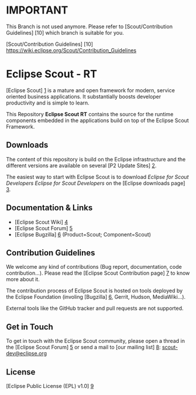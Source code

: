IMPORTANT
=========

This Branch is not used anymore. Please refer to [Scout/Contribution Guidelines] [10] which branch is suitable for you.

[Scout/Contribution Guidelines] [10] https://wiki.eclipse.org/Scout/Contribution_Guidelines

Eclipse Scout - RT
==================

[Eclipse Scout] [1] is a mature and open framework for modern, service oriented business applications.
It substantially boosts developer productivity and is simple to learn.

This Repository **Eclipse Scout RT** contains the source for the runtime components embedded in the applications build on top of the Eclipse Scout Framework.


Downloads
---------

The content of this repository is build on the Eclipse infrastructure and the different versions are available on several [P2 Update Sites] [2].

The easiest way to start with Eclipse Scout is to download _Eclipse for Scout Developers Eclipse for Scout Developers_ on the [Eclipse downloads page] [3].


Documentation & Links
---------------------

* [Eclipse Scout Wiki] [4]
* [Eclipse Scout Forum] [5]
* [Eclipse Bugzilla] [6] (Product=Scout; Component=Scout)


Contribution Guidelines
-----------------------

We welcome any kind of contributions (Bug report, documentation, code contribution...).
Please read the [Eclipse Scout Contribution page] [7] to know more about it.

The contribution process of Eclipse Scout is hosted on tools deployed by the Eclipse Foundation (involing [Bugzilla] [6], Gerrit, Hudson, MediaWiki...).

External tools like the GitHub tracker and pull requests are not supported.


Get in Touch
------------

To get in touch with the Eclipse Scout community, please open a thread in the [Eclipse Scout Forum] [5] or send a mail to [our mailing list] [8]: scout-dev@eclipse.org


License
-------

[Eclipse Public License (EPL) v1.0] [9]


[1]: http://eclipse.org/scout/
[2]: http://wiki.eclipse.org/Scout/Updatesites
[3]: http://www.eclipse.org/downloads/
[4]: http://wiki.eclipse.org/Scout/
[5]: http://eclipse.org/forums/eclipse.scout
[6]: http://bugs.eclipse.org/
[7]: http://wiki.eclipse.org/Scout/Contribution
[8]: http://dev.eclipse.org/mailman/listinfo/scout-dev
[9]: http://wiki.eclipse.org/EPL
